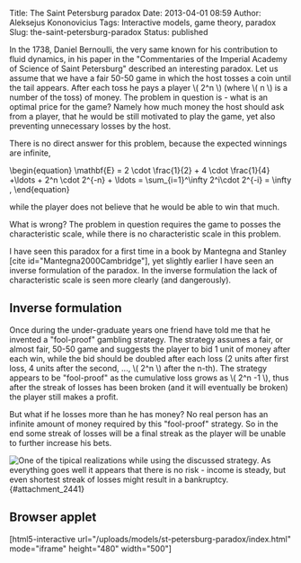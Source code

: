 Title: The Saint Petersburg paradox
Date: 2013-04-01 08:59
Author: Aleksejus Kononovicius
Tags: Interactive models, game theory, paradox
Slug: the-saint-petersburg-paradox
Status: published

In the
1738, Daniel Bernoulli, the very same known for his contribution to
fluid dynamics, in his paper in the "Commentaries of the Imperial
Academy of Science of Saint Petersburg" described an interesting
paradox. Let us assume that we have a fair 50-50 game in which the host
tosses a coin until the tail appears. After each toss he pays a player
\\\(  2^n  \\\) (where \\\(  n \\\) is a number of the toss) of
money. The problem in question is - what is an optimal price for the
game? Namely how much money the host should ask from a player, that he
would be still motivated to play the game, yet also preventing
unnecessary losses by the host.<!--more-->

There is no direct answer for this problem, because the expected
winnings are infinite,


\begin{equation}
 \mathbf{E} = 2 \cdot \frac{1}{2} + 4 \cdot \frac{1}{4} +\ldots + 2^n \cdot 2^{-n} + \ldots = \sum\_{i=1}^\infty 2^i\cdot 2^{-i} = \infty , 
\end{equation}


while the player does not believe that he would be able to win that
much.

What is wrong? The problem in question requires the game to posses the
characteristic scale, while there is no characteristic scale in this
problem.

I have seen this paradox for a first time in a book by Mantegna and
Stanley \[cite id="Mantegna2000Cambridge"\], yet slightly earlier I have
seen an inverse formulation of the paradox. In the inverse formulation
the lack of characteristic scale is seen more clearly (and dangerously).

Inverse formulation
-------------------

Once during the under-graduate years one friend have told me that he
invented a "fool-proof" gambling strategy. The strategy assumes a fair,
or almost fair, 50-50 game and suggests the player to bid 1 unit of
money after each win, while the bid should be doubled after each loss (2
units after first loss, 4 units after the second, ..., \\\(  2^n \\\) after the n-th). The strategy appears to be "fool-proof" as the
cumulative loss grows as \\\(  2^n -1  \\\), thus after the streak
of losses has been broken (and it will eventually be broken) the player
still makes a profit.

But what if he losses more than he has money? No real person has an
infinite amount of money required by this "fool-proof" strategy. So in
the end some streak of losses will be a final streak as the player will
be unable to further increase his bets.

![One
of the tipical realizations while using the discussed strategy. As
everything goes well it appears that there is no risk - income is
steady, but even shortest streak of losses might result in a
bankruptcy.](/uploads/2013/02/st-petersburg-graph-en.jpg "
One of the tipical realizations while using the discussed strategy. As
everything goes well it appears that there is no risk - income is
steady, but even shortest streak of losses might result in a
bankruptcy."){#attachment_2441} 

Browser applet
--------------

[html5-interactive
url="/uploads/models/st-petersburg-paradox/index.html"
mode="iframe" height="480" width="500"]
